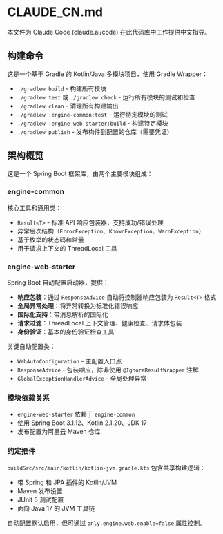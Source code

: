# CLAUDE_CN.md

本文件为 Claude Code (claude.ai/code) 在此代码库中工作提供中文指导。

## 构建命令

这是一个基于 Gradle 的 Kotlin/Java 多模块项目，使用 Gradle Wrapper：

- `./gradlew build` - 构建所有模块
- `./gradlew test` 或 `./gradlew check` - 运行所有模块的测试和检查
- `./gradlew clean` - 清理所有构建输出
- `./gradlew :engine-common:test` - 运行特定模块的测试
- `./gradlew :engine-web-starter:build` - 构建特定模块
- `./gradlew publish` - 发布构件到配置的仓库（需要凭证）

## 架构概览

这是一个 Spring Boot 框架库，由两个主要模块组成：

### engine-common
核心工具和通用类：
- `Result<T>` - 标准 API 响应包装器，支持成功/错误处理
- 异常层次结构（`ErrorException`、`KnownException`、`WarnException`）
- 基于枚举的状态码和常量
- 用于请求上下文的 ThreadLocal 工具

### engine-web-starter
Spring Boot 自动配置启动器，提供：
- **响应包装**：通过 `ResponseAdvice` 自动将控制器响应包装为 `Result<T>` 格式
- **全局异常处理**：将异常转换为标准化错误响应
- **国际化支持**：带消息解析的国际化
- **请求过滤**：ThreadLocal 上下文管理、健康检查、请求体包装
- **身份验证**：基本的身份验证检查工具

关键自动配置类：
- `WebAutoConfiguration` - 主配置入口点
- `ResponseAdvice` - 包装响应，除非使用 `@IgnoreResultWrapper` 注解
- `GlobalExceptionHandlerAdvice` - 全局处理异常

### 模块依赖关系
- `engine-web-starter` 依赖于 `engine-common`
- 使用 Spring Boot 3.1.12、Kotlin 2.1.20、JDK 17
- 发布配置为阿里云 Maven 仓库

### 约定插件
`buildSrc/src/main/kotlin/kotlin-jvm.gradle.kts` 包含共享构建逻辑：
- 带 Spring 和 JPA 插件的 Kotlin/JVM
- Maven 发布设置
- JUnit 5 测试配置
- 面向 Java 17 的 JVM 工具链

自动配置默认启用，但可通过 `only.engine.web.enable=false` 属性控制。
